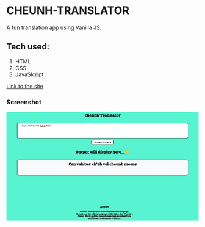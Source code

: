 # CHEUNH-TRANSLATOR

 A fun translation app using Vanilla JS.

## Tech used:
  1. HTML
  2. CSS 
  3. JavaSlcript

 [Link to the site](https://cheunh-translator.netlify.app/)


### Screenshot
![screenshot](image/Screenshot.jpg)
